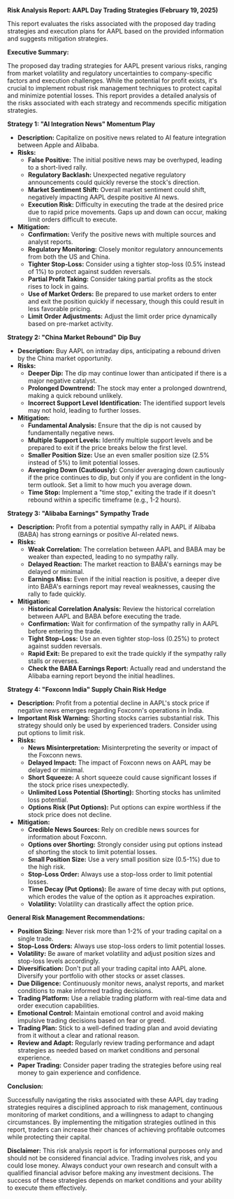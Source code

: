 **Risk Analysis Report: AAPL Day Trading Strategies (February 19, 2025)**

This report evaluates the risks associated with the proposed day trading strategies and execution plans for AAPL based on the provided information and suggests mitigation strategies.

**Executive Summary:**

The proposed day trading strategies for AAPL present various risks, ranging from market volatility and regulatory uncertainties to company-specific factors and execution challenges. While the potential for profit exists, it's crucial to implement robust risk management techniques to protect capital and minimize potential losses. This report provides a detailed analysis of the risks associated with each strategy and recommends specific mitigation strategies.

**Strategy 1: "AI Integration News" Momentum Play**

*   **Description:** Capitalize on positive news related to AI feature integration between Apple and Alibaba.
*   **Risks:**
    *   **False Positive:** The initial positive news may be overhyped, leading to a short-lived rally.
    *   **Regulatory Backlash:** Unexpected negative regulatory announcements could quickly reverse the stock's direction.
    *   **Market Sentiment Shift:** Overall market sentiment could shift, negatively impacting AAPL despite positive AI news.
    *   **Execution Risk:** Difficulty in executing the trade at the desired price due to rapid price movements. Gaps up and down can occur, making limit orders difficult to execute.
*   **Mitigation:**
    *   **Confirmation:** Verify the positive news with multiple sources and analyst reports.
    *   **Regulatory Monitoring:** Closely monitor regulatory announcements from both the US and China.
    *   **Tighter Stop-Loss:** Consider using a tighter stop-loss (0.5% instead of 1%) to protect against sudden reversals.
    *   **Partial Profit Taking:** Consider taking partial profits as the stock rises to lock in gains.
    *   **Use of Market Orders:** Be prepared to use market orders to enter and exit the position quickly if necessary, though this could result in less favorable pricing.
    *   **Limit Order Adjustments:** Adjust the limit order price dynamically based on pre-market activity.

**Strategy 2: "China Market Rebound" Dip Buy**

*   **Description:** Buy AAPL on intraday dips, anticipating a rebound driven by the China market opportunity.
*   **Risks:**
    *   **Deeper Dip:** The dip may continue lower than anticipated if there is a major negative catalyst.
    *   **Prolonged Downtrend:** The stock may enter a prolonged downtrend, making a quick rebound unlikely.
    *   **Incorrect Support Level Identification:** The identified support levels may not hold, leading to further losses.
*   **Mitigation:**
    *   **Fundamental Analysis:** Ensure that the dip is not caused by fundamentally negative news.
    *   **Multiple Support Levels:** Identify multiple support levels and be prepared to exit if the price breaks below the first level.
    *   **Smaller Position Size:** Use an even smaller position size (2.5% instead of 5%) to limit potential losses.
    *   **Averaging Down (Cautiously):** Consider averaging down cautiously if the price continues to dip, but only if you are confident in the long-term outlook. Set a limit to how much you average down.
    *   **Time Stop:** Implement a "time stop," exiting the trade if it doesn't rebound within a specific timeframe (e.g., 1-2 hours).

**Strategy 3: "Alibaba Earnings" Sympathy Trade**

*   **Description:** Profit from a potential sympathy rally in AAPL if Alibaba (BABA) has strong earnings or positive AI-related news.
*   **Risks:**
    *   **Weak Correlation:** The correlation between AAPL and BABA may be weaker than expected, leading to no sympathy rally.
    *   **Delayed Reaction:** The market reaction to BABA's earnings may be delayed or minimal.
    *   **Earnings Miss:** Even if the initial reaction is positive, a deeper dive into BABA's earnings report may reveal weaknesses, causing the rally to fade quickly.
*   **Mitigation:**
    *   **Historical Correlation Analysis:** Review the historical correlation between AAPL and BABA before executing the trade.
    *   **Confirmation:** Wait for confirmation of the sympathy rally in AAPL before entering the trade.
    *   **Tight Stop-Loss:** Use an even tighter stop-loss (0.25%) to protect against sudden reversals.
    *   **Rapid Exit:** Be prepared to exit the trade quickly if the sympathy rally stalls or reverses.
    *   **Check the BABA Earnings Report:** Actually read and understand the Alibaba earning report beyond the initial headlines.

**Strategy 4: "Foxconn India" Supply Chain Risk Hedge**

*   **Description:** Profit from a potential decline in AAPL's stock price if negative news emerges regarding Foxconn's operations in India.
*   **Important Risk Warning:** Shorting stocks carries substantial risk. This strategy should only be used by experienced traders. Consider using put options to limit risk.
*   **Risks:**
    *   **News Misinterpretation:** Misinterpreting the severity or impact of the Foxconn news.
    *   **Delayed Impact:** The impact of Foxconn news on AAPL may be delayed or minimal.
    *   **Short Squeeze:** A short squeeze could cause significant losses if the stock price rises unexpectedly.
    *   **Unlimited Loss Potential (Shorting):** Shorting stocks has unlimited loss potential.
    *   **Options Risk (Put Options):** Put options can expire worthless if the stock price does not decline.
*   **Mitigation:**
    *   **Credible News Sources:** Rely on credible news sources for information about Foxconn.
    *   **Options over Shorting:** Strongly consider using put options instead of shorting the stock to limit potential losses.
    *   **Small Position Size:** Use a very small position size (0.5-1%) due to the high risk.
    *   **Stop-Loss Order:** Always use a stop-loss order to limit potential losses.
    *   **Time Decay (Put Options):** Be aware of time decay with put options, which erodes the value of the option as it approaches expiration.
    *   **Volatility:** Volatility can drastically affect the option price.

**General Risk Management Recommendations:**

*   **Position Sizing:** Never risk more than 1-2% of your trading capital on a single trade.
*   **Stop-Loss Orders:** Always use stop-loss orders to limit potential losses.
*   **Volatility:** Be aware of market volatility and adjust position sizes and stop-loss levels accordingly.
*   **Diversification:** Don't put all your trading capital into AAPL alone. Diversify your portfolio with other stocks or asset classes.
*   **Due Diligence:** Continuously monitor news, analyst reports, and market conditions to make informed trading decisions.
*   **Trading Platform:** Use a reliable trading platform with real-time data and order execution capabilities.
*   **Emotional Control:** Maintain emotional control and avoid making impulsive trading decisions based on fear or greed.
*   **Trading Plan:** Stick to a well-defined trading plan and avoid deviating from it without a clear and rational reason.
*   **Review and Adapt:** Regularly review trading performance and adapt strategies as needed based on market conditions and personal experience.
*   **Paper Trading:** Consider paper trading the strategies before using real money to gain experience and confidence.

**Conclusion:**

Successfully navigating the risks associated with these AAPL day trading strategies requires a disciplined approach to risk management, continuous monitoring of market conditions, and a willingness to adapt to changing circumstances. By implementing the mitigation strategies outlined in this report, traders can increase their chances of achieving profitable outcomes while protecting their capital.

**Disclaimer:** This risk analysis report is for informational purposes only and should not be considered financial advice. Trading involves risk, and you could lose money. Always conduct your own research and consult with a qualified financial advisor before making any investment decisions. The success of these strategies depends on market conditions and your ability to execute them effectively.